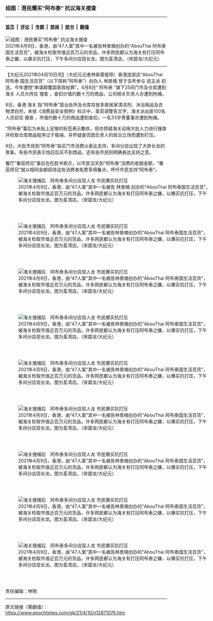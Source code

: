 ### 组图：港民爆买“阿布泰” 抗议海关搜查

---

#### [首页](../../../..?n12871076) &nbsp;|&nbsp; [评论](../../../../../epoch-comment?n12871076) &nbsp;|&nbsp; [专题](../../../../../epoch-special?n12871076) &nbsp;|&nbsp; [禁闻](../../../../../epoch-news?n12871076) &nbsp;|&nbsp; [禁书](../../../../../books?n12871076) &nbsp;|&nbsp; [翻墙](https://github.com/gfw-breaker/nogfw/blob/master/README.md?n12871076)


<div><img alt="组图：港民爆买“阿布泰” 抗议海关搜查" class="attachment-djy_600_400 size-djy_600_400 wp-post-image" src="https://i.epochtimes.com/assets/uploads/2021/04/id12871077-210409123802100311-600x400.jpg"/>
<div class="caption">
 2021年4月9日，香港，由“47人案”其中一名被告林景楠创办的“AbouThai 阿布泰国生活百货”，被海关检取市值近百万元的货品，许多网民都认为海关有打压阿布泰之嫌，以暴买抗打压，下午多间分店现长龙。图为荃湾店。（宋碧龙/大纪元）
</div></div><hr/><div class="post_content" id="artbody" itemprop="articleBody">
 <!-- article content begin -->
 <p>
  【大纪元2021年04月10日讯】（大纪元记者林紫蓉报导）香港连锁店“AbouThai
  <ok href="https://www.epochtimes.com/gb/tag/%E9%98%BF%E5%B8%83%E6%B3%B0.html">
   阿布泰
  </ok>
  国生活百货”（以下简称“阿布泰”）创办人
  <ok href="https://www.epochtimes.com/gb/tag/%E6%9E%97%E6%99%AF%E6%A5%A0.html">
   林景楠
  </ok>
  曾于去年参与
  <ok href="https://www.epochtimes.com/gb/tag/%E6%B0%91%E4%B8%BB%E6%B4%BE.html">
   民主派
  </ok>
  初选，今年遭控“串谋颠覆国家政权罪”。4月8日“
  <ok href="https://www.epochtimes.com/gb/tag/%E9%98%BF%E5%B8%83%E6%B3%B0.html">
   阿布泰
  </ok>
  ”旗下25间门市及仓库遭到
  <ok href="https://www.epochtimes.com/gb/tag/%E6%B5%B7%E5%85%B3.html">
   海关
  </ok>
  人员大阵仗
  <ok href="https://www.epochtimes.com/gb/tag/%E6%90%9C%E6%9F%A5.html">
   搜查
  </ok>
  ，查扣价值约数十万的商品，公司相关负责人亦遭到拘捕。
 </p>
 <p>
  8日，香港
  <ok href="https://www.epochtimes.com/gb/tag/%E6%B5%B7%E5%85%B3.html">
   海关
  </ok>
  指“阿布泰”营业处所及仓库存放多款居家清洁剂、沐浴用品及衣物漂白剂，未依《消费品安全规例》标示中、英双语警告文字，海关派出逾100名人员前往
  <ok href="https://www.epochtimes.com/gb/tag/%E6%90%9C%E6%9F%A5.html">
   搜查
  </ok>
  ，市值约数十万的商品遭到查扣，一名33岁男董事亦遭到拘捕。
 </p>
 <p>
  “阿布泰”事后为未贴上足够的标签表示歉疚，但亦质疑海关动用大批人力进行搜查并检取仓库商品程序过于极端，并怀疑是否因负责人的政治立场而遭到打压。
 </p>
 <p>
  9日，大批市民到“阿布泰”各区门市消费以表达支持，多间分店出现了大排长龙的景象。有些市民表示怕日后买不到商品，还有些市民则明确表达支持之意。
 </p>
 <p>
  餐厅“番茄师兄”事后也在脸书表示，以市民当天到“阿布泰”消费的收据金额，“番茄师兄”就以相同金额招待这些消费者免费享用餐点，呼吁市民支持“阿布泰”。
 </p>
 <figure aria-describedby="caption-attachment-12871078" class="wp-caption aligncenter" id="attachment_12871078" style="width: 600px">
  <ok href="https://i.epochtimes.com/assets/uploads/2021/04/id12871078-210409123806100311.jpg" target="_blank">
   <img alt="海关搜捕后　阿布泰多间分店现人龙 市民爆买抗打压" class="size-large wp-image-12871078" src="https://i.epochtimes.com/assets/uploads/2021/04/id12871078-210409123806100311-600x400.jpg" title="海关搜捕后　阿布泰多间分店现人龙 市民爆买抗打压"/>
  </ok>
  <br/><figcaption class="wp-caption-text" id="caption-attachment-12871078">
   2021年4月9日，香港，由“47人案”其中一名被告
   <ok href="https://www.epochtimes.com/gb/tag/%E6%9E%97%E6%99%AF%E6%A5%A0.html">
    林景楠
   </ok>
   创办的“AbouThai 阿布泰国生活百货”，被海关检取市值近百万元的货品，许多网民都认为海关有打压阿布泰之嫌，以爆买抗打压，下午多间分店现长龙。图为荃湾店。（宋碧龙/大纪元）
  </figcaption><br/>
 </figure><br/>
 <figure aria-describedby="caption-attachment-12871080" class="wp-caption aligncenter" id="attachment_12871080" style="width: 600px">
  <ok href="https://i.epochtimes.com/assets/uploads/2021/04/id12871080-210409123809100311.jpg" target="_blank">
   <img alt="海关搜捕后　阿布泰多间分店现人龙 市民爆买抗打压" class="size-large wp-image-12871080" src="https://i.epochtimes.com/assets/uploads/2021/04/id12871080-210409123809100311-600x400.jpg" title="海关搜捕后　阿布泰多间分店现人龙 市民爆买抗打压"/>
  </ok>
  <br/><figcaption class="wp-caption-text" id="caption-attachment-12871080">
   2021年4月9日，香港，由“47人案”其中一名被告林景楠创办的“AbouThai 阿布泰国生活百货”，被海关检取市值近百万元的货品，许多网民都认为海关有打压阿布泰之嫌，以爆买抗打压，下午多间分店现长龙。图为荃湾店。（宋碧龙/大纪元）
  </figcaption><br/>
 </figure><br/>
 <figure aria-describedby="caption-attachment-12871081" class="wp-caption aligncenter" id="attachment_12871081" style="width: 600px">
  <ok href="https://i.epochtimes.com/assets/uploads/2021/04/id12871081-210409123813100311.jpg" target="_blank">
   <img alt="海关搜捕后　阿布泰多间分店现人龙 市民爆买抗打压" class="size-large wp-image-12871081" src="https://i.epochtimes.com/assets/uploads/2021/04/id12871081-210409123813100311-600x400.jpg" title="海关搜捕后　阿布泰多间分店现人龙 市民爆买抗打压"/>
  </ok>
  <br/><figcaption class="wp-caption-text" id="caption-attachment-12871081">
   2021年4月9日，香港，由“47人案”其中一名被告林景楠创办的“AbouThai 阿布泰国生活百货”，被海关检取市值近百万元的货品，许多网民都认为海关有打压阿布泰之嫌，以爆买抗打压，下午多间分店现长龙。图为荃湾店。（宋碧龙/大纪元）
  </figcaption><br/>
 </figure><br/>
 <figure aria-describedby="caption-attachment-12871082" class="wp-caption aligncenter" id="attachment_12871082" style="width: 600px">
  <ok href="https://i.epochtimes.com/assets/uploads/2021/04/id12871082-210409123820100311.jpg" target="_blank">
   <img alt="海关搜捕后　阿布泰多间分店现人龙 市民爆买抗打压" class="size-large wp-image-12871082" src="https://i.epochtimes.com/assets/uploads/2021/04/id12871082-210409123820100311-600x400.jpg" title="海关搜捕后　阿布泰多间分店现人龙 市民爆买抗打压"/>
  </ok>
  <br/><figcaption class="wp-caption-text" id="caption-attachment-12871082">
   2021年4月9日，香港，由“47人案”其中一名被告林景楠创办的“AbouThai 阿布泰国生活百货”，被海关检取市值近百万元的货品，许多网民都认为海关有打压阿布泰之嫌，以爆买抗打压，下午多间分店现长龙。图为荃湾店。（宋碧龙/大纪元）
  </figcaption><br/>
 </figure><br/>
 <figure aria-describedby="caption-attachment-12871085" class="wp-caption aligncenter" id="attachment_12871085" style="width: 600px">
  <ok href="https://i.epochtimes.com/assets/uploads/2021/04/id12871085-210409123823100311.jpg" target="_blank">
   <img alt="海关搜捕后　阿布泰多间分店现人龙 市民爆买抗打压" class="size-large wp-image-12871085" src="https://i.epochtimes.com/assets/uploads/2021/04/id12871085-210409123823100311-600x400.jpg" title="海关搜捕后　阿布泰多间分店现人龙 市民爆买抗打压"/>
  </ok>
  <br/><figcaption class="wp-caption-text" id="caption-attachment-12871085">
   2021年4月9日，香港，由“47人案”其中一名被告林景楠创办的“AbouThai 阿布泰国生活百货”，被海关检取市值近百万元的货品，许多网民都认为海关有打压阿布泰之嫌，以爆买抗打压，下午多间分店现长龙。图为荃湾店。（宋碧龙/大纪元）
  </figcaption><br/>
 </figure><br/>
 <figure aria-describedby="caption-attachment-12871086" class="wp-caption aligncenter" id="attachment_12871086" style="width: 600px">
  <ok href="https://i.epochtimes.com/assets/uploads/2021/04/id12871086-210409123827100311.jpg" target="_blank">
   <img alt="海关搜捕后　阿布泰多间分店现人龙 市民爆买抗打压" class="size-large wp-image-12871086" src="https://i.epochtimes.com/assets/uploads/2021/04/id12871086-210409123827100311-600x400.jpg" title="海关搜捕后　阿布泰多间分店现人龙 市民爆买抗打压"/>
  </ok>
  <br/><figcaption class="wp-caption-text" id="caption-attachment-12871086">
   2021年4月9日，香港，由“47人案”其中一名被告林景楠创办的“AbouThai 阿布泰国生活百货”，被海关检取市值近百万元的货品，许多网民都认为海关有打压阿布泰之嫌，以爆买抗打压，下午多间分店现长龙。图为荃湾店。（宋碧龙/大纪元）
  </figcaption><br/>
 </figure><br/>
 <figure aria-describedby="caption-attachment-12871088" class="wp-caption aligncenter" id="attachment_12871088" style="width: 600px">
  <ok href="https://i.epochtimes.com/assets/uploads/2021/04/id12871088-210409123830100311.jpg" target="_blank">
   <img alt="海关搜捕后　阿布泰多间分店现人龙 市民爆买抗打压" class="size-large wp-image-12871088" src="https://i.epochtimes.com/assets/uploads/2021/04/id12871088-210409123830100311-600x400.jpg" title="海关搜捕后　阿布泰多间分店现人龙 市民爆买抗打压"/>
  </ok>
  <br/><figcaption class="wp-caption-text" id="caption-attachment-12871088">
   2021年4月9日，香港，由“47人案”其中一名被告林景楠创办的“AbouThai 阿布泰国生活百货”，被海关检取市值近百万元的货品，许多网民都认为海关有打压阿布泰之嫌，以爆买抗打压，下午多间分店现长龙。图为荃湾店。（宋碧龙/大纪元）
  </figcaption><br/>
 </figure><br/>
 <figure aria-describedby="caption-attachment-12871089" class="wp-caption aligncenter" id="attachment_12871089" style="width: 600px">
  <ok href="https://i.epochtimes.com/assets/uploads/2021/04/id12871089-210409123833100311.jpg" target="_blank">
   <img alt="海关搜捕后　阿布泰多间分店现人龙 市民爆买抗打压" class="size-large wp-image-12871089" src="https://i.epochtimes.com/assets/uploads/2021/04/id12871089-210409123833100311-600x400.jpg" title="海关搜捕后　阿布泰多间分店现人龙 市民爆买抗打压"/>
  </ok>
  <br/><figcaption class="wp-caption-text" id="caption-attachment-12871089">
   2021年4月9日，香港，由“47人案”其中一名被告林景楠创办的“AbouThai 阿布泰国生活百货”，被海关检取市值近百万元的货品，许多网民都认为海关有打压阿布泰之嫌，以爆买抗打压，下午多间分店现长龙。图为荃湾店。（宋碧龙/大纪元）
  </figcaption><br/>
 </figure><br/>
 <figure aria-describedby="caption-attachment-12871090" class="wp-caption aligncenter" id="attachment_12871090" style="width: 600px">
  <ok href="https://i.epochtimes.com/assets/uploads/2021/04/id12871090-210409123837100311.jpg" target="_blank">
   <img alt="海关搜捕后　阿布泰多间分店现人龙 市民爆买抗打压" class="size-large wp-image-12871090" src="https://i.epochtimes.com/assets/uploads/2021/04/id12871090-210409123837100311-600x400.jpg" title="海关搜捕后　阿布泰多间分店现人龙 市民爆买抗打压"/>
  </ok>
  <br/><figcaption class="wp-caption-text" id="caption-attachment-12871090">
   2021年4月9日，香港，由“47人案”其中一名被告林景楠创办的“AbouThai 阿布泰国生活百货”，被海关检取市值近百万元的货品，许多网民都认为海关有打压阿布泰之嫌，以爆买抗打压，下午多间分店现长龙。图为荃湾店。（宋碧龙/大纪元）
  </figcaption><br/>
 </figure><br/>
 <p>
  责任编辑：林明
 </p>
 <!-- article content end -->
 <div id="below_article_ad">
 </div>
</div>


---

原文链接（需翻墙）：https://www.epochtimes.com/gb/21/4/10/n12871076.htm
